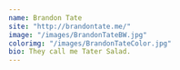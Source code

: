 ```yaml
---
name: Brandon Tate
site: "http://brandontate.me/"
image: "/images/BrandonTateBW.jpg"
colorimg: "/images/BrandonTateColor.jpg"
bio: They call me Tater Salad.
---
```

